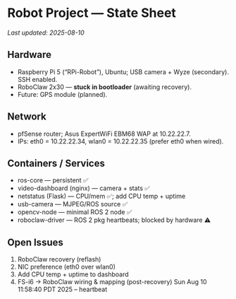 # Robot Project — State Sheet
_Last updated: 2025-08-10_

## Hardware
- Raspberry Pi 5 (“RPi-Robot”), Ubuntu; USB camera + Wyze (secondary). SSH enabled.
- RoboClaw 2x30 — **stuck in bootloader** (awaiting recovery).
- Future: GPS module (planned).

## Network
- pfSense router; Asus ExpertWiFi EBM68 WAP at 10.22.22.7.
- IPs: eth0 = 10.22.22.34, wlan0 = 10.22.22.35 (prefer eth0 when wired).

## Containers / Services
- ros-core — persistent ✅
- video-dashboard (nginx) — camera + stats ✅
- netstatus (Flask) — CPU/mem ✅; add CPU temp + uptime
- usb-camera — MJPEG/ROS source ✅
- opencv-node — minimal ROS 2 node ✅
- roboclaw-driver — ROS 2 pkg heartbeats; blocked by hardware ⚠️

## Open Issues
1) RoboClaw recovery (reflash)
2) NIC preference (eth0 over wlan0)
3) Add CPU temp + uptime to dashboard
4) FS-i6 → RoboClaw wiring & mapping (post-recovery)
Sun Aug 10 11:58:40 PDT 2025 – heartbeat
